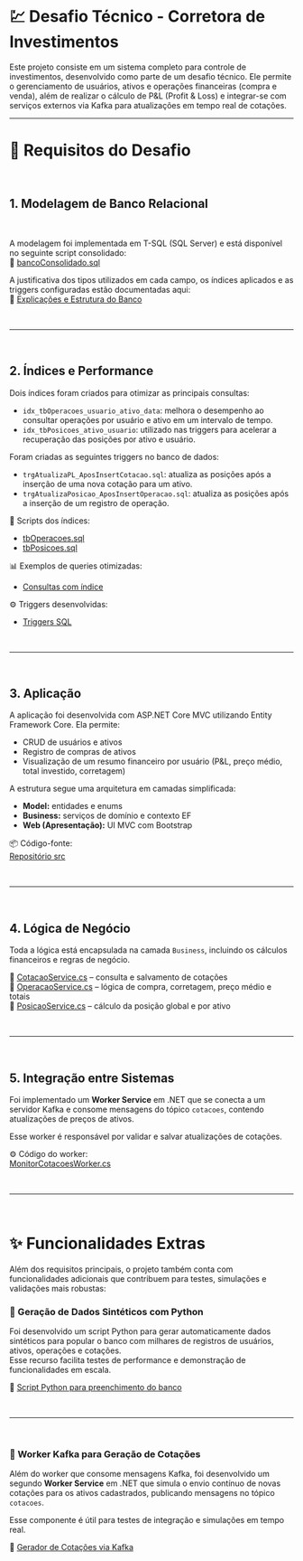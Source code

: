 # 💹 Desafio Técnico - Corretora de Investimentos

Este projeto consiste em um sistema completo para controle de investimentos, desenvolvido como parte de um desafio técnico. Ele permite o gerenciamento de usuários, ativos e operações financeiras (compra e venda), além de realizar o cálculo de P&L (Profit & Loss) e integrar-se com serviços externos via Kafka para atualizações em tempo real de cotações.

---

# 📌 Requisitos do Desafio

<br />

## 1. Modelagem de Banco Relacional

<br />

A modelagem foi implementada em T-SQL (SQL Server) e está disponível no seguinte script consolidado:  
🔗 [bancoConsolidado.sql](https://github.com/Maieru/DesafioTecnicoCorretora/blob/main/src/Database/bancoConsolidado.sql)

A justificativa dos tipos utilizados em cada campo, os índices aplicados e as triggers configuradas estão documentadas aqui:  
📝 [Explicações e Estrutura do Banco](https://github.com/Maieru/DesafioTecnicoCorretora/blob/main/src/Database/README.md)


<br />

---

<br />

## 2. Índices e Performance

Dois índices foram criados para otimizar as principais consultas:

- `idx_tbOperacoes_usuario_ativo_data`: melhora o desempenho ao consultar operações por usuário e ativo em um intervalo de tempo.
- `idx_tbPosicoes_ativo_usuario`: utilizado nas triggers para acelerar a recuperação das posições por ativo e usuário.

Foram criadas as seguintes triggers no banco de dados:

- `trgAtualizaPL_AposInsertCotacao.sql`: atualiza as posições após a inserção de uma nova cotação para um ativo.
- `trgAtualizaPosicao_AposInsertOperacao.sql`: atualiza as posições após a inserção de um registro de operação.

📄 Scripts dos índices:  
- [tbOperacoes.sql](https://github.com/Maieru/DesafioTecnicoCorretora/blob/main/src/Database/Tables/tbOperacoes.sql)  
- [tbPosicoes.sql](https://github.com/Maieru/DesafioTecnicoCorretora/blob/main/src/Database/Tables/tbPosicoes.sql)

📊 Exemplos de queries otimizadas:  
- [Consultas com índice](https://github.com/Maieru/DesafioTecnicoCorretora/blob/main/src/Database/README.md#-ind%C3%ADces)

⚙️ Triggers desenvolvidas:  
- [Triggers SQL](https://github.com/Maieru/DesafioTecnicoCorretora/tree/main/src/Database/Triggers)

<br />

---

<br />

## 3. Aplicação

A aplicação foi desenvolvida com ASP.NET Core MVC utilizando Entity Framework Core. Ela permite:

- CRUD de usuários e ativos
- Registro de compras de ativos
- Visualização de um resumo financeiro por usuário (P&L, preço médio, total investido, corretagem)

A estrutura segue uma arquitetura em camadas simplificada:
- **Model:** entidades e enums
- **Business:** serviços de domínio e contexto EF
- **Web (Apresentação):** UI MVC com Bootstrap

📦 Código-fonte:  
[Repositório src](https://github.com/Maieru/DesafioTecnicoCorretora/tree/main/src)

<br />

---

<br />

## 4. Lógica de Negócio

Toda a lógica está encapsulada na camada `Business`, incluindo os cálculos financeiros e regras de negócio.

🔹 [CotacaoService.cs](https://github.com/Maieru/DesafioTecnicoCorretora/blob/main/src/Corretora.Bussiness/Services/CotacaoService.cs) – consulta e salvamento de cotações  
🔹 [OperacaoService.cs](https://github.com/Maieru/DesafioTecnicoCorretora/blob/main/src/Corretora.Bussiness/Services/OperacaoService.cs) – lógica de compra, corretagem, preço médio e totais  
🔹 [PosicaoService.cs](https://github.com/Maieru/DesafioTecnicoCorretora/blob/main/src/Corretora.Bussiness/Services/PosicaoService.cs) – cálculo da posição global e por ativo

<br />

---

<br />

## 5. Integração entre Sistemas

Foi implementado um **Worker Service** em .NET que se conecta a um servidor Kafka e consome mensagens do tópico `cotacoes`, contendo atualizações de preços de ativos.

Esse worker é responsável por validar e salvar atualizações de cotações.

⚙️ Código do worker:  
[MonitorCotacoesWorker.cs](https://github.com/Maieru/DesafioTecnicoCorretora/blob/main/src/Corretora.MonitorCotacoes/MonitorCotacoesWorker.cs)

<br />

---

<br />

# ✨ Funcionalidades Extras

Além dos requisitos principais, o projeto também conta com funcionalidades adicionais que contribuem para testes, simulações e validações mais robustas:

### 🧪 Geração de Dados Sintéticos com Python

Foi desenvolvido um script Python para gerar automaticamente dados sintéticos para popular o banco com milhares de registros de usuários, ativos, operações e cotações.  
Esse recurso facilita testes de performance e demonstração de funcionalidades em escala.

🔗 [Script Python para preenchimento do banco](https://github.com/Maieru/DesafioTecnicoCorretora/blob/main/src/Database/Ferramentas/preencheBancoDeDados.py)

<br />

---

<br />

### 📡 Worker Kafka para Geração de Cotações

Além do worker que consome mensagens Kafka, foi desenvolvido um segundo **Worker Service** em .NET que simula o envio contínuo de novas cotações para os ativos cadastrados, publicando mensagens no tópico `cotacoes`.

Esse componente é útil para testes de integração e simulações em tempo real.

🔗 [Gerador de Cotações via Kafka](https://github.com/Maieru/DesafioTecnicoCorretora/blob/main/src/Corretora.MonitorCotacoes/GeradorCotacoesWorker.cs)

